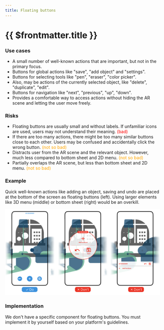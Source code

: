 ```yaml
---
title: Floating buttons
---
```


# {{ $frontmatter.title }}

### Use cases

- A small number of well-known actions that are important, but not in the primary focus.
- Buttons for global actions like "save", "add object" and "settings".
- Buttons for selecting tools like "pen", "eraser", "color picker".
- Also, may be actions of the currently selected object, like "delete", "duplicate", "edit".
- Buttons for navigation like "next", "previous", "up", "down".
- Provides a comfortable way to access actions without hiding the AR scene and letting the user move freely.

### Risks

- Floating buttons are usually small and without labels. If unfamiliar icons are used,
    users may not understand their meaning. <span style="color: red">(bad)</span>
- If there are too many actions, there might be too many similar buttons close to each other.
    Users may be confused and accidentally click the wrong button. <span style="color: orange">(not so bad)</span>
- Distracts user from the AR scene and the relevant object. However, much less compared to bottom sheet and 2D menu. <span style="color: orange">(not so bad)</span>
- Partially overlaps the AR scene, but less than bottom sheet and 2D menu. <span style="color: orange">(not so bad)</span>

### Example

Quick well-known actions like adding an object, saving and undo are placed at the bottom of the screen 
as floating buttons (left). Using larger elements like 3D menu (middle) or bottom sheet (right) would be an overkill.

<picture>
    <source srcset="../assets/guidelines/Floating-Buttons/Mobile.svg" media="(max-width: 576px)">
    <img src="../assets/guidelines/Floating-Buttons/Desktop.svg" alt="" class="do-dont-picture">
</picture>

### Implementation

We don't have a specific component for floating buttons. You must implement it by yourself based on
your platform's guidelines.